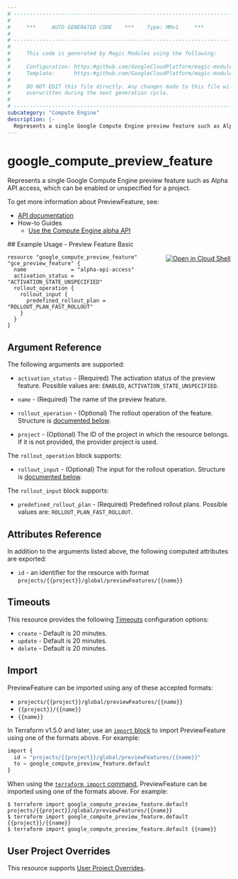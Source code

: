 ```yaml
---
# ----------------------------------------------------------------------------
#
#     ***     AUTO GENERATED CODE    ***    Type: MMv1     ***
#
# ----------------------------------------------------------------------------
#
#     This code is generated by Magic Modules using the following:
#
#     Configuration: https:#github.com/GoogleCloudPlatform/magic-modules/tree/main/mmv1/products/compute/PreviewFeature.yaml
#     Template:      https:#github.com/GoogleCloudPlatform/magic-modules/tree/main/mmv1/templates/terraform/resource.html.markdown.tmpl
#
#     DO NOT EDIT this file directly. Any changes made to this file will be
#     overwritten during the next generation cycle.
#
# ----------------------------------------------------------------------------
subcategory: "Compute Engine"
description: |-
  Represents a single Google Compute Engine preview feature such as Alpha API access, which can be enabled or unspecified for a project.
---
```


# google_compute_preview_feature

Represents a single Google Compute Engine preview feature such as Alpha API access, which can be enabled or unspecified for a project.


To get more information about PreviewFeature, see:

* [API documentation](https://cloud.google.com/compute/docs/reference/rest/v1/previewFeatures)
* How-to Guides
    * [Use the Compute Engine alpha API](https://cloud.google.com/compute/docs/reference/rest/alpha)

<div class = "oics-button" style="float: right; margin: 0 0 -15px">
  <a href="https://console.cloud.google.com/cloudshell/open?cloudshell_git_repo=https%3A%2F%2Fgithub.com%2Fterraform-google-modules%2Fdocs-examples.git&cloudshell_image=gcr.io%2Fcloudshell-images%2Fcloudshell%3Alatest&cloudshell_print=.%2Fmotd&cloudshell_tutorial=.%2Ftutorial.md&cloudshell_working_dir=preview_feature_basic&open_in_editor=main.tf" target="_blank">
    <img alt="Open in Cloud Shell" src="//gstatic.com/cloudssh/images/open-btn.svg" style="max-height: 44px; margin: 32px auto; max-width: 100%;">
  </a>
</div>
## Example Usage - Preview Feature Basic


```hcl
resource "google_compute_preview_feature" "gce_preview_feature" {
  name              = "alpha-api-access"
  activation_status = "ACTIVATION_STATE_UNSPECIFIED"
  rollout_operation {
    rollout_input {
      predefined_rollout_plan = "ROLLOUT_PLAN_FAST_ROLLOUT"
    }
  }
}
```

## Argument Reference

The following arguments are supported:


* `activation_status` -
  (Required)
  The activation status of the preview feature.
  Possible values are: `ENABLED`, `ACTIVATION_STATE_UNSPECIFIED`.

* `name` -
  (Required)
  The name of the preview feature.


* `rollout_operation` -
  (Optional)
  The rollout operation of the feature.
  Structure is [documented below](#nested_rollout_operation).

* `project` - (Optional) The ID of the project in which the resource belongs.
    If it is not provided, the provider project is used.



<a name="nested_rollout_operation"></a>The `rollout_operation` block supports:

* `rollout_input` -
  (Optional)
  The input for the rollout operation.
  Structure is [documented below](#nested_rollout_operation_rollout_input).


<a name="nested_rollout_operation_rollout_input"></a>The `rollout_input` block supports:

* `predefined_rollout_plan` -
  (Required)
  Predefined rollout plans.
  Possible values are: `ROLLOUT_PLAN_FAST_ROLLOUT`.

## Attributes Reference

In addition to the arguments listed above, the following computed attributes are exported:

* `id` - an identifier for the resource with format `projects/{{project}}/global/previewFeatures/{{name}}`


## Timeouts

This resource provides the following
[Timeouts](https://developer.hashicorp.com/terraform/plugin/sdkv2/resources/retries-and-customizable-timeouts) configuration options:

- `create` - Default is 20 minutes.
- `update` - Default is 20 minutes.
- `delete` - Default is 20 minutes.

## Import


PreviewFeature can be imported using any of these accepted formats:

* `projects/{{project}}/global/previewFeatures/{{name}}`
* `{{project}}/{{name}}`
* `{{name}}`


In Terraform v1.5.0 and later, use an [`import` block](https://developer.hashicorp.com/terraform/language/import) to import PreviewFeature using one of the formats above. For example:

```tf
import {
  id = "projects/{{project}}/global/previewFeatures/{{name}}"
  to = google_compute_preview_feature.default
}
```

When using the [`terraform import` command](https://developer.hashicorp.com/terraform/cli/commands/import), PreviewFeature can be imported using one of the formats above. For example:

```
$ terraform import google_compute_preview_feature.default projects/{{project}}/global/previewFeatures/{{name}}
$ terraform import google_compute_preview_feature.default {{project}}/{{name}}
$ terraform import google_compute_preview_feature.default {{name}}
```

## User Project Overrides

This resource supports [User Project Overrides](https://registry.terraform.io/providers/hashicorp/google/latest/docs/guides/provider_reference#user_project_override).
